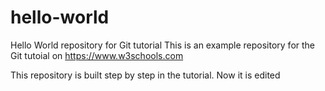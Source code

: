 # hello-world
Hello World repository for Git tutorial
This is an example repository for the Git tutoial on https://www.w3schools.com

This repository is built step by step in the tutorial.
Now it is edited
